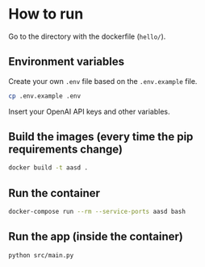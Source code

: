 # How to run

Go to the directory with the dockerfile (`hello/`).

## Environment variables

Create your own `.env` file based on the `.env.example` file.

```bash
cp .env.example .env
```
Insert your OpenAI API keys and other variables.

## Build the images (every time the pip requirements change)
```bash
docker build -t aasd .
```

## Run the container
```bash
docker-compose run --rm --service-ports aasd bash
```

## Run the app (inside the container)
```bash
python src/main.py
```
